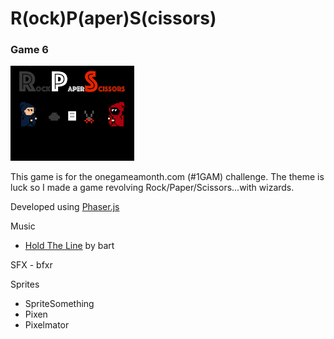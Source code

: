 # R(ock)P(aper)S(cissors)

### Game 6

![RPS](screenshots/screenshot.png)

This game is for the onegameamonth.com (#1GAM) challenge.  The theme is luck so I made
a game revolving Rock/Paper/Scissors...with wizards.

Developed using [Phaser.js](http://phaser.io)

Music

*  [Hold The Line](http://opengameart.org/content/hold-line-lospec-mix) by bart

SFX - bfxr

Sprites

*  SpriteSomething
*  Pixen
*  Pixelmator


